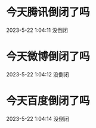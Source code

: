 # 今天腾讯倒闭了吗

2023-5-22 1:04:11 没倒闭

# 今天微博倒闭了吗

2023-5-22 1:04:12 没倒闭

# 今天百度倒闭了吗

2023-5-22 1:04:14 没倒闭

